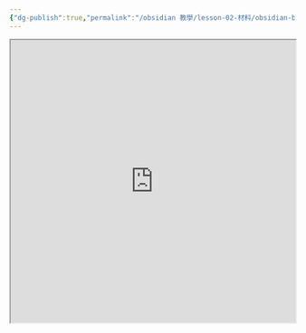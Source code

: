 ```yaml
---
{"dg-publish":true,"permalink":"/obsidian 教學/lesson-02-材料/obsidian-basic-slides/","title":"2025-06-20 Obsidian 基礎｜Slides","tags":["🪨自籌Obsidian工作坊","🎯學習歷程檔案"],"created":"2025-06-17T22:18:43.000+08:00","updated":"2025-06-20T16:14:36.000+08:00"}
---
```



<iframe 
src="https://hackmd.io/@tree10zi23/2025-06-20-obsidian-lesson-02#/" 
	allowfullscreen="allowfullscreen" 
	width="100%" 
	height="500"></iframe>
